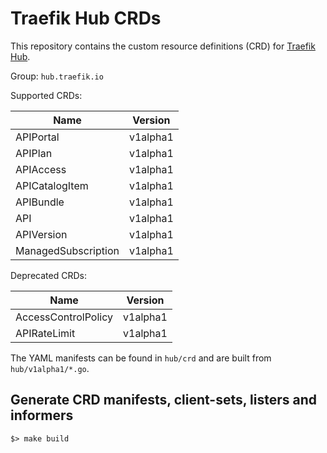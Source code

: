 # Traefik Hub CRDs

This repository contains the custom resource definitions (CRD) for [Traefik Hub](https://traefik.io/traefik-hub/).

Group: `hub.traefik.io`

Supported CRDs:

| Name                | Version  | 
|---------------------|----------|
| APIPortal           | v1alpha1 |
| APIPlan             | v1alpha1 |
| APIAccess           | v1alpha1 |
| APICatalogItem      | v1alpha1 |
| APIBundle           | v1alpha1 |
| API                 | v1alpha1 |
| APIVersion          | v1alpha1 |
| ManagedSubscription | v1alpha1 |

Deprecated CRDs:

| Name                | Version  | 
|---------------------|----------|
| AccessControlPolicy | v1alpha1 |
| APIRateLimit        | v1alpha1 |


The YAML manifests can be found in `hub/crd` and are built from `hub/v1alpha1/*.go`.

## Generate CRD manifests, client-sets, listers and informers

```shell
$> make build
```
